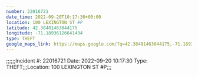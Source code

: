 ```yaml
---
number: 22016721
date_time: 2022-09-20T10:17:30+00:00
location: 100 LEXINGTON ST #P
latitude: 42.38481463044175
longitude: -71.18936126641434
type: THEFT
google_maps_link: https://maps.google.com/?q=42.38481463044175,-71.18936126641434
---
```


;;;;;;Incident #: 22016721  Date: 2022-09-20 10:17:30   Type: THEFT;;;Location: 100 LEXINGTON ST #P;;;
